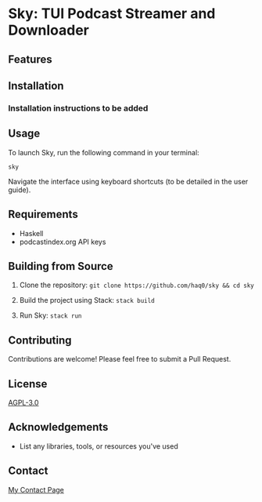 # Sky: TUI Podcast Streamer and Downloader


## Features


## Installation

### Installation instructions to be added

## Usage

To launch Sky, run the following command in your terminal:

`sky`

Navigate the interface using keyboard shortcuts (to be detailed in the user guide).

## Requirements

- Haskell
- podcastindex.org API keys 

## Building from Source

1. Clone the repository:
`git clone https://github.com/haq0/sky && cd sky`

2. Build the project using Stack:
`stack build`

3. Run Sky:
`stack run`

## Contributing

Contributions are welcome! Please feel free to submit a Pull Request.

## License

[AGPL-3.0](https://www.gnu.org/licenses/agpl-3.0.html)

## Acknowledgements

- List any libraries, tools, or resources you've used

## Contact

[My Contact Page](https://haquire.dev/contact)

